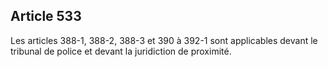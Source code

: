 Article 533
----
Les articles 388-1, 388-2, 388-3 et 390 à 392-1 sont applicables devant le
tribunal de police et devant la juridiction de proximité.
